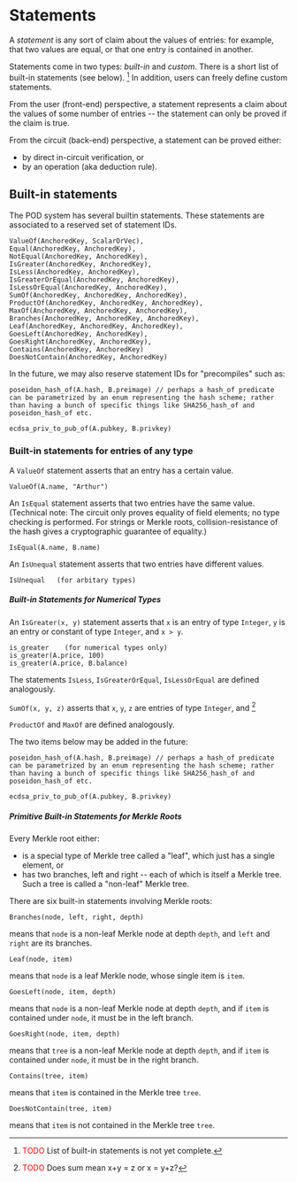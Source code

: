 # Statements

A _statement_ is any sort of claim about the values of entries: for example, that two values are equal, or that one entry is contained in another.

Statements come in two types: _built-in_ and _custom_.  There is a short list of built-in statements (see below). [^builtin]
In addition, users can freely define custom statements.

From the user (front-end) perspective, a statement represents a claim about the values of some number of entries -- the statement can only be proved if the claim is true.

From the circuit (back-end) perspective, a statement can be proved either:
- by direct in-circuit verification, or
- by an operation (aka deduction rule).

## Built-in statements

The POD system has several builtin statements. These statements are associated to a reserved set of statement IDs.

```
ValueOf(AnchoredKey, ScalarOrVec),
Equal(AnchoredKey, AnchoredKey),
NotEqual(AnchoredKey, AnchoredKey),
IsGreater(AnchoredKey, AnchoredKey),
IsLess(AnchoredKey, AnchoredKey),
IsGreaterOrEqual(AnchoredKey, AnchoredKey),
IsLessOrEqual(AnchoredKey, AnchoredKey),
SumOf(AnchoredKey, AnchoredKey, AnchoredKey),
ProductOf(AnchoredKey, AnchoredKey, AnchoredKey),
MaxOf(AnchoredKey, AnchoredKey, AnchoredKey),
Branches(AnchoredKey, AnchoredKey, AnchoredKey),
Leaf(AnchoredKey, AnchoredKey, AnchoredKey),
GoesLeft(AnchoredKey, AnchoredKey),
GoesRight(AnchoredKey, AnchoredKey),
Contains(AnchoredKey, AnchoredKey)
DoesNotContain(AnchoredKey, AnchoredKey)
```


In the future, we may also reserve statement IDs for "precompiles" such as:
```
poseidon_hash_of(A.hash, B.preimage) // perhaps a hash_of predicate can be parametrized by an enum representing the hash scheme; rather than having a bunch of specific things like SHA256_hash_of and poseidon_hash_of etc.
```

```
ecdsa_priv_to_pub_of(A.pubkey, B.privkey)
```

### Built-in statements for entries of any type

A ```ValueOf``` statement asserts that an entry has a certain value.
```
ValueOf(A.name, "Arthur") 
```

An ```IsEqual``` statement asserts that two entries have the same value.  (Technical note: The circuit only proves equality of field elements; no type checking is performed.  For strings or Merkle roots, collision-resistance of the hash gives a cryptographic guarantee of equality.)
```
IsEqual(A.name, B.name)
```

An ```IsUnequal``` statement asserts that two entries have different values.
```
IsUnequal   (for arbitary types)
```

##### Built-in Statements for Numerical Types
An ```IsGreater(x, y)``` statement asserts that ```x``` is an entry of type ```Integer```, ```y``` is an entry or constant of type ```Integer```, and ```x > y```.
```
is_greater    (for numerical types only)
is_greater(A.price, 100)
is_greater(A.price, B.balance)
```

The statements ```IsLess```, ```IsGreaterOrEqual```, ```IsLessOrEqual``` are defined analogously.

```SumOf(x, y, z)``` asserts that ```x```, ```y```, ```z``` are entries of type ```Integer```, and [^fillsum]

```ProductOf``` and ```MaxOf``` are defined analogously.

The two items below may be added in the future:
```
poseidon_hash_of(A.hash, B.preimage) // perhaps a hash_of predicate can be parametrized by an enum representing the hash scheme; rather than having a bunch of specific things like SHA256_hash_of and poseidon_hash_of etc.
```

```
ecdsa_priv_to_pub_of(A.pubkey, B.privkey)
```

##### Primitive Built-in Statements for Merkle Roots

Every Merkle root either:
- is a special type of Merkle tree called a "leaf", which just has a single element, or
- has two branches, left and right -- each of which is itself a Merkle tree.  Such a tree is called a "non-leaf" Merkle tree.

There are six built-in statements involving Merkle roots:
```
Branches(node, left, right, depth)
```
means that ```node``` is a non-leaf Merkle node at depth ```depth```, and ```left``` and ```right``` are its branches.
```
Leaf(node, item)
```
means that ```node``` is a leaf Merkle node, whose single item is ```item```.

```
GoesLeft(node, item, depth)
```
means that ```node``` is a non-leaf Merkle node at depth ```depth```, and if ```item``` is contained under ```node```, it must be in the left branch.

```
GoesRight(node, item, depth)
```
means that ```tree``` is a non-leaf Merkle node at depth ```depth```, and if ```item``` is contained under ```node```, it must be in the right branch.


```
Contains(tree, item)
```
means that ```item``` is contained in the Merkle tree ```tree```.

```
DoesNotContain(tree, item)
```
means that ```item``` is not contained in the Merkle tree ```tree```.


[^builtin]: <font color="red">TODO</font> List of built-in statements is not yet complete.

[^fillsum]: <font color="red">TODO</font> Does sum mean x+y = z or x = y+z?